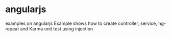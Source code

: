# angularjs
examples on angularjs
Example shows how to create controller, service, ng-repeat and Karma unit test using injection
